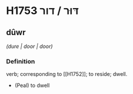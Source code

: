 # H1753 דּוּר / דור

## dûwr

_(dure | door | door)_

### Definition

verb; corresponding to [[H1752]]; to reside; dwell.

- (Peal) to dwell
